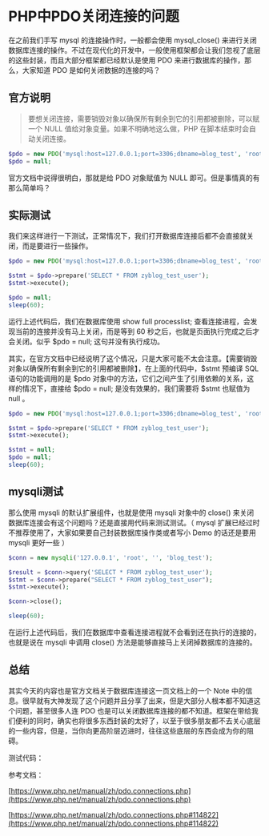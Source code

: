 # PHP中PDO关闭连接的问题

在之前我们手写 mysql 的连接操作时，一般都会使用 mysql_close() 来进行关闭数据库连接的操作。不过在现代化的开发中，一般使用框架都会让我们忽视了底层的这些封装，而且大部分框架都已经默认是使用 PDO 来进行数据库的操作，那么，大家知道 PDO 是如何关闭数据的连接的吗？

## 官方说明

> 要想关闭连接，需要销毁对象以确保所有剩余到它的引用都被删除，可以赋一个 NULL 值给对象变量。如果不明确地这么做，PHP 在脚本结束时会自动关闭连接。

```php
$pdo = new PDO('mysql:host=127.0.0.1;port=3306;dbname=blog_test', 'root', '');
$pdo = null;
```

官方文档中说得很明白，那就是给 PDO 对象赋值为 NULL 即可。但是事情真的有那么简单吗？

## 实际测试

我们来这样进行一下测试，正常情况下，我们打开数据库连接后都不会直接就关闭，而是要进行一些操作。

```php
$pdo = new PDO('mysql:host=127.0.0.1;port=3306;dbname=blog_test', 'root', '');

$stmt = $pdo->prepare('SELECT * FROM zyblog_test_user');
$stmt->execute();

$pdo = null;
sleep(60);
```

运行上述代码后，我们在数据库使用 show full processlist; 查看连接进程，会发现当前的连接并没有马上关闭，而是等到 60 秒之后，也就是页面执行完成之后才会关闭。似乎 $pdo = null; 这句并没有执行成功。

其实，在官方文档中已经说明了这个情况，只是大家可能不太会注意。【需要销毁对象以确保所有剩余到它的引用都被删除】，在上面的代码中，$stmt 预编译 SQL 语句的功能调用的是 $pdo 对象中的方法，它们之间产生了引用依赖的关系，这样的情况下，直接给 $pdo = null; 是没有效果的，我们需要将 $stmt 也赋值为 null 。

```php
$pdo = new PDO('mysql:host=127.0.0.1;port=3306;dbname=blog_test', 'root', '');

$stmt = $pdo->prepare('SELECT * FROM zyblog_test_user');
$stmt->execute();

$stmt = null;
$pdo = null;
sleep(60);
```

## mysqli测试

那么使用 mysqli 的默认扩展组件，也就是使用 mysqli 对象中的 close() 来关闭数据库连接会有这个问题吗？还是直接用代码来测试测试。（ mysql 扩展已经过时不推荐使用了，大家如果要自己封装数据库操作类或者写小 Demo 的话还是要用 mysqli 更好一些 ）

```php
$conn = new mysqli('127.0.0.1', 'root', '', 'blog_test');

$result = $conn->query('SELECT * FROM zyblog_test_user');
$stmt = $conn->prepare("SELECT * FROM zyblog_test_user");
$stmt->execute();

$conn->close();

sleep(60);
```

在运行上述代码后，我们在数据库中查看连接进程就不会看到还在执行的连接的，也就是说在 mysqli 中调用 close() 方法是能够直接马上关闭掉数据库的连接的。

## 总结

其实今天的内容也是官方文档关于数据库连接这一页文档上的一个 Note 中的信息。很早就有大神发现了这个问题并且分享了出来，但是大部分人根本都不知道这个问题，甚至很多人连 PDO 也是可以关闭数据库连接的都不知道。框架在带给我们便利的同时，确实也将很多东西封装的太好了，以至于很多朋友都不去关心底层的一些内容，但是，当你向更高阶层迈进时，往往这些底层的东西会成为你的阻碍。

测试代码：

参考文档：

[https://www.php.net/manual/zh/pdo.connections.php](https://www.php.net/manual/zh/pdo.connections.php)

[https://www.php.net/manual/zh/pdo.connections.php#114822](https://www.php.net/manual/zh/pdo.connections.php#114822)